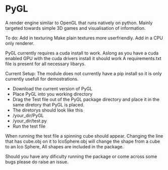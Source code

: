 # PyGL
A render engine similar to OpenGL that runs natively on python. Mainly targeted towards simple 3D games and visualisation of information.

To do:
    Add in texturing
    Make plain textures more userfriendly.
    Add in a CPU only renderer.

PyGL currently requires a cuda install to work. Aslong as you have a cuda enabled GPU with the cuda drivers install it should work
A requirements.txt file is present for all necessary libarys. 

Current Setup:
The module does not currently have a pip install so it is only currently usefull for demostrations.
- Download the current version of PyGL
- Place PyGL into you working directory
- Drag the Test file out of the PyGL package directory and place it in the same diretory that PyGL is placed.
- The diretorys should look like this
-   /your_dir/PyGL
-   /your_dir/test.py
- Run the test file

When running the test file a spinning cube should appear.
Changing the line that has cube.obj on it to IcoSphere.obj will change the shape from a cube to an Ico Sphere, All shapes are included in the package.

Should you have any dificulty running the package or come across some bugs please do raise an issue.

